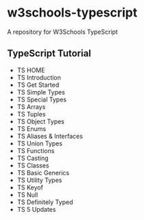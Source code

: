 # w3schools-typescript
A repository for W3Schools TypeScript



## TypeScript Tutorial

- TS HOME
- TS Introduction
- TS Get Started
- TS Simple Types
- TS Special Types
- TS Arrays
- TS Tuples
- TS Object Types
- TS Enums
- TS Aliases & Interfaces
- TS Union Types
- TS Functions
- TS Casting
- TS Classes
- TS Basic Generics
- TS Utility Types
- TS Keyof
- TS Null
- TS Definitely Typed
- TS 5 Updates



